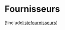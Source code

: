 # Fournisseurs

[!include[listefournisseurs](fournisseurs.listefournisseurs.autogen.md)]





































































































